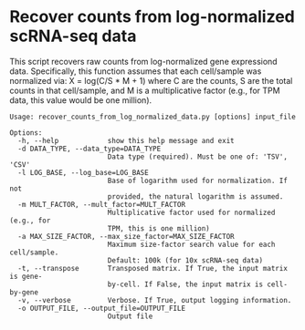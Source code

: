 # Recover counts from log-normalized scRNA-seq data

This script recovers raw counts from log-normalized gene expressiond data. Specifically, this function assumes that
each cell/sample was normalized via: X = log(C/S * M + 1) where C are the counts, S are the total counts in that 
cell/sample, and M is a multiplicative factor (e.g., for TPM data, this value would be one million). 


```
Usage: recover_counts_from_log_normalized_data.py [options] input_file

Options:
  -h, --help            show this help message and exit
  -d DATA_TYPE, --data_type=DATA_TYPE
                        Data type (required). Must be one of: 'TSV', 'CSV'
  -l LOG_BASE, --log_base=LOG_BASE
                        Base of logarithm used for normalization. If not
                        provided, the natural logarithm is assumed.
  -m MULT_FACTOR, --mult_factor=MULT_FACTOR
                        Multiplicative factor used for normalized (e.g., for
                        TPM, this is one million)
  -a MAX_SIZE_FACTOR, --max_size_factor=MAX_SIZE_FACTOR
                        Maximum size-factor search value for each cell/sample.
                        Default: 100k (for 10x scRNA-seq data)
  -t, --transpose       Transposed matrix. If True, the input matrix is gene-
                        by-cell. If False, the input matrix is cell-by-gene
  -v, --verbose         Verbose. If True, output logging information.
  -o OUTPUT_FILE, --output_file=OUTPUT_FILE
                        Output file
```
